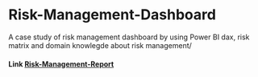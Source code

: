 # Risk-Management-Dashboard
A case study of risk management dashboard by using Power BI dax, risk matrix and domain knowlegde about risk management/
#### Link [Risk-Management-Report](https://app.powerbi.com/view?r=eyJrIjoiMWFiNzgzMzEtN2YwMS00OWM5LTg3OTAtMTE2NTM5Y2VlZDBjIiwidCI6IjQ1MWFiYmZjLWU0NWMtNGQxMC1hZjk3LWZhNWIyMDE5YzViZiIsImMiOjN9&pageName=ReportSection)
